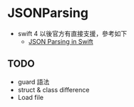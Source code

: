 # JSONParsing

* swift 4 以後官方有直接支援，參考如下
  * [JSON Parsing in Swift](https://medium.com/@nimjea/json-parsing-in-swift-2498099b78f)

## TODO

* guard 語法
* struct & class difference
* Load file